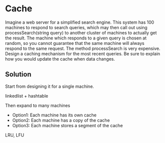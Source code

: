 # Cache

Imagine a web server for a simplified search engine. This system has 100 machines to respond to search queries, which may then call out using processSearch(string query) to another cluster of machines to actually get the result. The machine which responds to a given query is chosen at random, so you cannot guarantee that the same machine will always respond to the same request. The method processSearch is very expensive. Design a caching mechanism for the most recent queries. Be sure to explain how you would update the cache when data changes.

## Solution

Start from designing it for a single machine.

linkedlist + hashtable

Then expand to many machines

+ Option1: Each machine has its own cache
+ Option2: Each machine has a copy of the cache
+ Option3: Each machine stores a segment of the cache

LRU, LFU


